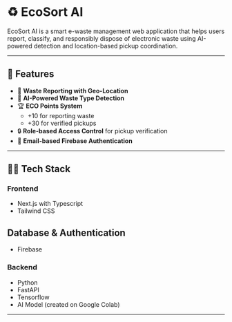 # ♻️ EcoSort AI

EcoSort AI is a smart e-waste management web application that helps users report, classify, and responsibly dispose of electronic waste using AI-powered detection and location-based pickup coordination.

---

## 🌟 Features

- 📍 **Waste Reporting with Geo-Location**
- 🧠 **AI-Powered Waste Type Detection**
- 🏆 **ECO Points System**
  - +10 for reporting waste
  - +30 for verified pickups
- 🔒 **Role-based Access Control** for pickup verification
- 🔐 **Email-based Firebase Authentication**

---

## 🧑‍💻 Tech Stack

### Frontend
- Next.js with Typescript
- Tailwind CSS

## Database & Authentication 
- Firebase

### Backend
- Python
- FastAPI
- Tensorflow
- AI Model (created on Google Colab)

---


  
